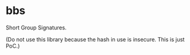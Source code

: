 # bbs
Short Group Signatures.

(Do not use this library because the hash in use is insecure. This is just PoC.)
